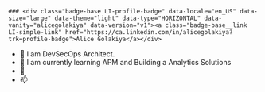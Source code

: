 ```
### <div class="badge-base LI-profile-badge" data-locale="en_US" data-size="large" data-theme="light" data-type="HORIZONTAL" data-vanity="alicegolakiya" data-version="v1"><a class="badge-base__link LI-simple-link" href="https://ca.linkedin.com/in/alicegolakiya?trk=profile-badge">Alice Golakiya</a></div>
```           
              
- 👀 I am DevSecOps Architect.
- 🌱 I am currently learning APM and Building a Analytics Solutions
- 💞️ 
- 📫

<!---
alicegolakiya/alicegolakiya is a ✨ special ✨ repository because its `README.md` (this file) appears on your GitHub profile.
You can click the Preview link to take a look at your changes.
--->
